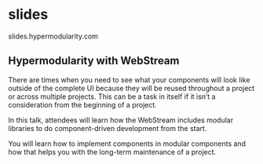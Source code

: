 # slides
slides.hypermodularity.com


## Hypermodularity with WebStream 
There are times when you need to see what your components will look like outside of the complete UI because they will be reused throughout a project or across multiple projects. This can be a task in itself if it isn’t a consideration from the beginning of a project.

In this talk, attendees will learn how the WebStream includes modular libraries to do component-driven development from the start. 

You will learn how to implement components in modular components and how that helps you with the long-term maintenance of a project. 
